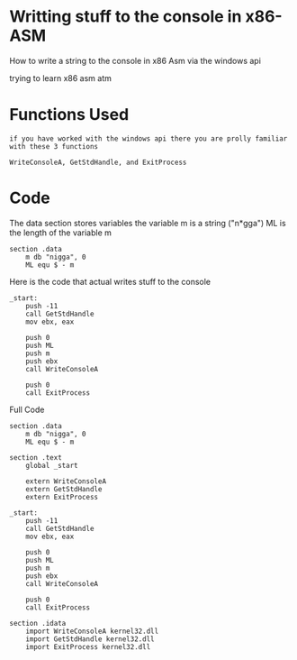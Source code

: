 # Writting stuff to the console in x86-ASM
How to write a string to the console in x86 Asm via the windows api

trying to learn x86 asm atm

# Functions Used

```if you have worked with the windows api there you are prolly familiar with these 3 functions```

```WriteConsoleA, GetStdHandle, and ExitProcess```

# Code


The data section stores variables the variable m is a string ("n*gga")
ML is the length of the variable m
```
section .data
    m db "nigga", 0
    ML equ $ - m
```

Here is the code that actual writes stuff to the console

```
_start:
    push -11                  
    call GetStdHandle  
    mov ebx, eax             

    push 0                     
    push ML        
    push m              
    push ebx                   
    call WriteConsoleA       

    push 0                     
    call ExitProcess
```

Full Code

```
section .data
    m db "nigga", 0
    ML equ $ - m    

section .text
    global _start

    extern WriteConsoleA
    extern GetStdHandle
    extern ExitProcess

_start:
    push -11                  
    call GetStdHandle  
    mov ebx, eax             

    push 0                     
    push ML        
    push m              
    push ebx                   
    call WriteConsoleA       

    push 0                     
    call ExitProcess         

section .idata
    import WriteConsoleA kernel32.dll
    import GetStdHandle kernel32.dll
    import ExitProcess kernel32.dll
```
